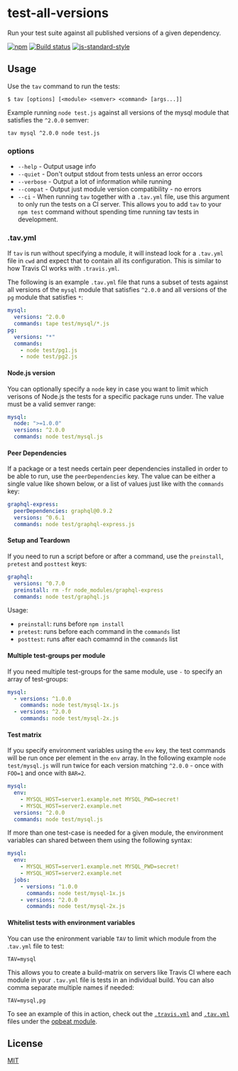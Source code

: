 # test-all-versions

Run your test suite against all published versions of a given
dependency.

[![npm](https://img.shields.io/npm/v/test-all-versions.svg)](https://www.npmjs.com/package/test-all-versions)
[![Build status](https://travis-ci.org/watson/test-all-versions.svg?branch=master)](https://travis-ci.org/watson/test-all-versions)
[![js-standard-style](https://img.shields.io/badge/code%20style-standard-brightgreen.svg?style=flat)](https://github.com/feross/standard)

## Usage

Use the `tav` command to run the tests:

```
$ tav [options] [<module> <semver> <command> [args...]]
```

Example running `node test.js` against all versions of the mysql module
that satisfies the `^2.0.0` semver:

```
tav mysql ^2.0.0 node test.js
```

### options

- `--help` - Output usage info
- `--quiet` - Don't output stdout from tests unless an error occors
- `--verbose` - Output a lot of information while running
- `--compat` - Output just module version compatibility - no errors
- `--ci` - When running `tav` together with a `.tav.yml` file, use this
  argument to only run the tests on a CI server. This allows you to add
  `tav` to your `npm test` command without spending time running tav
  tests in development.

### .tav.yml

If `tav` is run without specifying a module, it will instead look for a
`.tav.yml` file in `cwd` and expect that to contain all its
configuration. This is similar to how Travis CI works with
`.travis.yml`.

The following is an example `.tav.yml` file that runs a subset of tests
against all versions of the `mysql` module that satisfies `^2.0.0` and
all versions of the `pg` module that satisfies `*`:

```yml
mysql:
  versions: ^2.0.0
  commands: tape test/mysql/*.js
pg:
  versions: "*"
  commands:
    - node test/pg1.js
    - node test/pg2.js
```

#### Node.js version

You can optionally specify a `node` key in case you want to limit which
verisons of Node.js the tests for a specific package runs under. The
value must be a valid semver range:

```yml
mysql:
  node: ">=1.0.0"
  versions: ^2.0.0
  commands: node test/mysql.js
```

#### Peer Dependencies

If a package or a test needs certain peer dependencies installed in
order to be able to run, use the `peerDependencies` key. The value can
be either a single value like shown below, or a list of values just like
with the `commands` key:

```yml
graphql-express:
  peerDependencies: graphql@0.9.2
  versions: ^0.6.1
  commands: node test/graphql-express.js
```

#### Setup and Teardown

If you need to run a script before or after a command, use the
`preinstall`, `pretest` and `posttest` keys:

```yml
graphql:
  versions: ^0.7.0
  preinstall: rm -fr node_modules/graphql-express
  commands: node test/graphql.js
```

Usage:

- `preinstall`: runs before `npm install`
- `pretest`: runs before each command in the `commands` list
- `posttest`: runs after each comamnd in the `commands` list

#### Multiple test-groups per module

If you need multiple test-groups for the same module, use `-` to specify
an array of test-groups:

```yml
mysql:
  - versions: ^1.0.0
    commands: node test/mysql-1x.js
  - versions: ^2.0.0
    commands: node test/mysql-2x.js
```

#### Test matrix

If you specify environment variables using the `env` key, the test
commands will be run once per element in the `env` array. In the
following example `node test/mysql.js` will run twice for each version
matching `^2.0.0` - once with `FOO=1` and once with `BAR=2`.

```yml
mysql:
  env:
    - MYSQL_HOST=server1.example.net MYSQL_PWD=secret!
    - MYSQL_HOST=server2.example.net
  versions: ^2.0.0
  commands: node test/mysql.js
```

If more than one test-case is needed for a given module, the environment
variables can shared between them using the following syntax:

```yml
mysql:
  env:
    - MYSQL_HOST=server1.example.net MYSQL_PWD=secret!
    - MYSQL_HOST=server2.example.net
  jobs:
    - versions: ^1.0.0
      commands: node test/mysql-1x.js
    - versions: ^2.0.0
      commands: node test/mysql-2x.js
```

#### Whitelist tests with environment variables

You can use the enironment variable `TAV` to limit which module from the
.`tav.yml` file to test:

`TAV=mysql`

This allows you to create a build-matrix on servers like Travis CI where
each module in your `.tav.yml` file is tests in an individual build. You
can also comma separate multiple names if needed:

`TAV=mysql,pg`

To see an example of this in action, check out the
[`.travis.yml`](https://github.com/opbeat/opbeat-node/blob/master/.travis.yml)
and
[`.tav.yml`](https://github.com/opbeat/opbeat-node/blob/master/.tav.yml)
files under the [opbeat module](https://github.com/opbeat/opbeat-node).

## License

[MIT](LICENSE)
